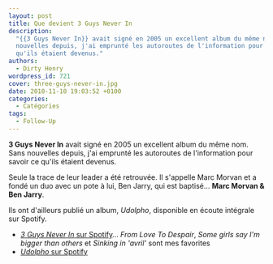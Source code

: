 ```yaml
---
layout: post
title: Que devient 3 Guys Never In
description:
  "{{3 Guys Never In}} avait signé en 2005 un excellent album du même nom. Sans
  nouvelles depuis, j'ai emprunté les autoroutes de l'information pour savoir ce
  qu'ils étaient devenus."
authors:
  - Dirty Henry
wordpress_id: 721
cover: three-guys-never-in.jpg
date: 2010-11-10 19:03:52 +0100
categories:
  - Catégories
tags:
  - Follow-Up
---
```


**3 Guys Never In** avait signé en 2005 un excellent album du même nom. Sans
nouvelles depuis, j'ai emprunté les autoroutes de l'information pour savoir ce
qu'ils étaient devenus.

Seule la trace de leur leader a été retrouvée. Il s'appelle Marc Morvan et a
fondé un duo avec un pote à lui, Ben Jarry, qui est baptisé… **Marc Morvan & Ben
Jarry**.

Ils ont d'ailleurs publié un album, _Udolpho_, disponible en écoute intégrale
sur Spotify.

- [_3 Guys Never In_ sur Spotify](http://open.spotify.com/album/05A5G9yZfz3fO4KyjAwj1q)…
  _From Love To Despair_, _Some girls say I'm bigger than others_ et _Sinking in
  'avril'_ sont mes favorites
- [_Udolpho_ sur Spotify](http://open.spotify.com/album/6vT1mHQFVKQHPGgqHYOMeY)
